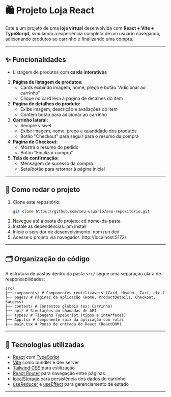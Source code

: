 # 🛍️ Projeto Loja React

Este é um projeto de uma **loja virtual** desenvolvida com **React + Vite + TypeScript**, simulando a experiência completa de um usuário navegando, adicionando produtos ao carrinho e finalizando uma compra.

---

## ✨ Funcionalidades

- Listagem de produtos com **cards interativos**
1. **Página de listagem de produtos:**
   - Cards exibindo imagem, nome, preço e botão "Adicionar ao carrinho"
   - Clique no card leva à página de detalhes do item
2. **Página de detalhes do produto:**
   - Exibe imagem, descrição e avaliações do item
   - Contém botão para adicionar ao carrinho
3. **Carrinho lateral:**
   - Sempre visível
   - Exibe imagem, nome, preço e quantidade dos produtos
   - Botão "Checkout" para seguir para o resumo da compra
4. **Página de Checkout:**
   - Mostra o resumo do pedido
   - Botão "Finalizar compra"
5. **Tela de confirmação:**
   - Mensagem de sucesso da compra
   - Seta/botão para retornar à página inicial
---

## 🚀 Como rodar o projeto

1. Clone este repositório:
   ```bash
   git clone https://github.com/seu-usuario/seu-repositorio.git
2. Navegue até a pasta do projeto:
    cd nome-da-pasta
3.  Instale as dependências:
    pm install
4. Inicie o servidor de desenvolvimento:
   npm run dev
5. Acesse o projeto via navegador:
   http://localhost:5173/

---


## 🗂️ Organização do código

A estrutura de pastas dentro da pasta `src/` segue uma separação clara de responsabilidades:
```
src/
├── components/ # Componentes reutilizáveis (Card, Header, Cart, etc.)
├── pages/ # Páginas da aplicação (Home, ProductDetails, Checkout, Success)
├── context/ # Contextos globais (ex: Carrinho)
├── api/ # Simulações ou chamadas de API
├── types/ # Tipagens TypeScript (tipos e interfaces)
├── App.tsx # Componente raiz da aplicação com rotas
├── main.tsx # Ponto de entrada do React (ReactDOM)
```
---

## 🧪 Tecnologias utilizadas

- [React](https://reactjs.org/) com [TypeScript](https://www.typescriptlang.org/)
- [Vite](https://vitejs.dev/) como bundler e dev server
- [Tailwind CSS](https://tailwindcss.com/) para estilização
- [React Router](https://reactrouter.com/) para navegação entre páginas
- [localStorage](https://developer.mozilla.org/pt-BR/docs/Web/API/Window/localStorage) para persistência dos dados do carrinho
- [useReducer](https://react.dev/reference/react/useReducer) e [useEffect](https://react.dev/reference/react/useEffect) para gerenciamento de estado

---

